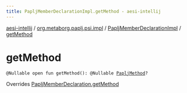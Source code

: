```yaml
---
title: PapljMemberDeclarationImpl.getMethod - aesi-intellij
---
```


[aesi-intellij](../../index.html) / [org.metaborg.paplj.psi.impl](../index.html) / [PapljMemberDeclarationImpl](index.html) / [getMethod](.)

# getMethod

`@Nullable open fun getMethod(): @Nullable `[`PapljMethod`](../../org.metaborg.paplj.psi/-paplj-method/index.html)`?`

Overrides [PapljMemberDeclaration.getMethod](../../org.metaborg.paplj.psi/-paplj-member-declaration/get-method.html)

